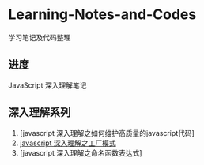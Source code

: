 # Learning-Notes-and-Codes
学习笔记及代码整理

## 进度
JavaScript 深入理解笔记 

## 深入理解系列

1. [javascript 深入理解之如何维护高质量的javascript代码]
2. [javascript 深入理解之工厂模式](https://github.com/stt04521/Learning-Notes-and-Codes/issues/1)
3. [javascript 深入理解之命名函数表达式]

